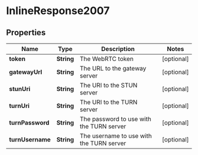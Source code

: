 
# InlineResponse2007

## Properties
Name | Type | Description | Notes
------------ | ------------- | ------------- | -------------
**token** | **String** | The WebRTC token |  [optional]
**gatewayUrl** | **String** | The URL to the gateway server |  [optional]
**stunUri** | **String** | The URI to the STUN server |  [optional]
**turnUri** | **String** | The URI to the TURN server |  [optional]
**turnPassword** | **String** | The password to use with the TURN server |  [optional]
**turnUsername** | **String** | The username to use with the TURN server |  [optional]



